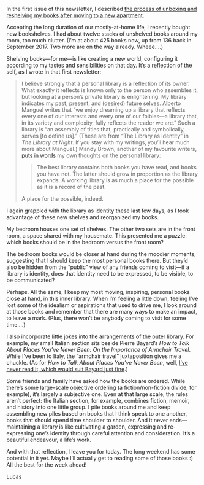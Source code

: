 In the first issue of this newsletter, I described [the process of unboxing and reshelving my books after moving to a new apartment](https://lucascherkewski.com/hit-and-miss/1-earthworming/#the-bright-side-of-moving-reshelving).

Accepting the long duration of our mostly-at-home life, I recently bought new bookshelves. I had about twelve stacks of unshelved books around my room, too much clutter. (I’m at about 425 books now, up from 136 back in September 2017. Two more are on the way already. Wheee….)

Shelving books—for me—is like creating a new world, configuring it according to my tastes and sensibilities on that day. It’s a reflection of the self, as I wrote in that first newsletter:

> I believe strongly that a personal library is a reflection of its owner. What exactly it reflects is known only to the person who assembles it, but looking at a person’s private library is enlightening. My library indicates my past, present, and (desired) future selves. Alberto Manguel writes that “we enjoy dreaming up a library that reflects every one of our interests and every one of our foibles—a library that, in its variety and complexity, fully reflects the reader we are.” Such a library is “an assembly of titles that, practically and symbolically, serves [to define us].” (These are from “The Library as Identity” in *The Library at Night*. If you stay with my writings, you’ll hear much more about Manguel.) Mandy Brown, another of my favourite writers, [puts in words](http://aworkinglibrary.com/writing/ways-of-reading/) my own thoughts on the personal library:
>
> > The best library contains both books you have read, and books you have not. The latter should grow in proportion as the library expands. A working library is as much a place for the possible as it is a record of the past.
>
> A place for the possible, indeed.

I again grappled with the library as identity these last few days, as I took advantage of these new shelves and reorganized my books.

My bedroom houses one set of shelves. The other two sets are in the front room, a space shared with my housemate. This presented me a puzzle: which books should be in the bedroom versus the front room?

The bedroom books would be closer at hand during the moodier moments, suggesting that I should keep the most personal books there. But they’d also be hidden from the “public” view of any friends coming to visit—if a library is identity, does that identity need to be expressed, to be visible, to be communicated?

Perhaps. All the same, I keep my most moving, inspiring, personal books close at hand, in this inner library. When I’m feeling a little down, feeling I’ve lost some of the idealism or aspirations that used to drive me, I look around at those books and remember that there are many ways to make an impact, to leave a mark. (Plus, there won’t be anybody coming to visit for some time….)

I also incorporate little jokes into the arrangements of the outer library. For example, my small Italian section sits beside Pierre Bayard’s _How to Talk About Places You’ve Never Been: On the Importance of Armchair Travel_. While I’ve been to Italy, the “armchair travel” juxtaposition gives me a chuckle. (As for _How to Talk About Places You’ve Never Been_, well, [I’ve never read it, which would suit Bayard just fine](https://lucascherkewski.com/study/how-to-talk-about-books-you-havent-read/).)

Some friends and family have asked how the books are ordered. While there’s some large-scale objective ordering (a fiction/non-fiction divide, for example), it’s largely a subjective one. Even at that large scale, the rules aren’t perfect: the Italian section, for example, combines fiction, memoir, and history into one little group. I pile books around me and keep assembling new piles based on books that I think speak to one another, books that should spend time shoulder to shoulder. And it never ends—maintaining a library is like cultivating a garden, expressing and re-expressing one’s identity through careful attention and consideration. It’s a beautiful endeavour, a life’s work.

And with that reflection, I leave you for today. The long weekend has some potential in it yet. Maybe I’ll actually get to reading some of those books :) All the best for the week ahead!

Lucas